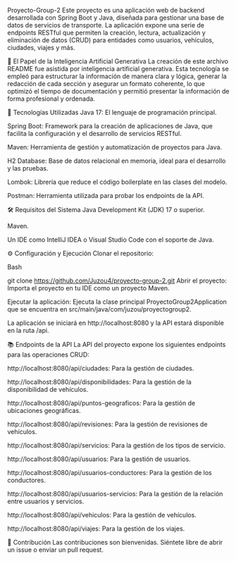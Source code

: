 Proyecto-Group-2
Este proyecto es una aplicación web de backend desarrollada con Spring Boot y Java, diseñada para gestionar una base de datos de servicios de transporte. La aplicación expone una serie de endpoints RESTful que permiten la creación, lectura, actualización y eliminación de datos (CRUD) para entidades como usuarios, vehículos, ciudades, viajes y más.

🤖 El Papel de la Inteligencia Artificial Generativa
La creación de este archivo README fue asistida por inteligencia artificial generativa. Esta tecnología se empleó para estructurar la información de manera clara y lógica, generar la redacción de cada sección y asegurar un formato coherente, lo que optimizó el tiempo de documentación y permitió presentar la información de forma profesional y ordenada.

🚀 Tecnologías Utilizadas
Java 17: El lenguaje de programación principal.

Spring Boot: Framework para la creación de aplicaciones de Java, que facilita la configuración y el desarrollo de servicios RESTful.

Maven: Herramienta de gestión y automatización de proyectos para Java.

H2 Database: Base de datos relacional en memoria, ideal para el desarrollo y las pruebas.

Lombok: Librería que reduce el código boilerplate en las clases del modelo.

Postman: Herramienta utilizada para probar los endpoints de la API.

🛠️ Requisitos del Sistema
Java Development Kit (JDK) 17 o superior.

Maven.

Un IDE como IntelliJ IDEA o Visual Studio Code con el soporte de Java.

⚙️ Configuración y Ejecución
Clonar el repositorio:

Bash

git clone https://github.com/Juzou4/proyecto-group-2.git
Abrir el proyecto:
Importa el proyecto en tu IDE como un proyecto Maven.

Ejecutar la aplicación:
Ejecuta la clase principal ProyectoGroup2Application que se encuentra en src/main/java/com/juzou/proyectogroup2.

La aplicación se iniciará en http://localhost:8080 y la API estará disponible en la ruta /api.

📚 Endpoints de la API
La API del proyecto expone los siguientes endpoints para las operaciones CRUD:

http://localhost:8080/api/ciudades: Para la gestión de ciudades.

http://localhost:8080/api/disponibilidades: Para la gestión de la disponibilidad de vehículos.

http://localhost:8080/api/puntos-geograficos: Para la gestión de ubicaciones geográficas.

http://localhost:8080/api/revisiones: Para la gestión de revisiones de vehículos.

http://localhost:8080/api/servicios: Para la gestión de los tipos de servicio.

http://localhost:8080/api/usuarios: Para la gestión de usuarios.

http://localhost:8080/api/usuarios-conductores: Para la gestión de los conductores.

http://localhost:8080/api/usuarios-servicios: Para la gestión de la relación entre usuarios y servicios.

http://localhost:8080/api/vehiculos: Para la gestión de vehículos.

http://localhost:8080/api/viajes: Para la gestión de los viajes.

🤝 Contribución
Las contribuciones son bienvenidas. Siéntete libre de abrir un issue o enviar un pull request.
